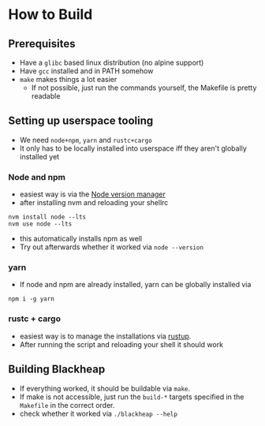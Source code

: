 # How to Build

## Prerequisites
- Have a `glibc` based linux distribution (no alpine support)
- Have `gcc` installed and in PATH somehow
- `make` makes things a lot easier
  - If not possible, just run the commands yourself, the Makefile is pretty readable

## Setting up userspace tooling
- We need `node+npm`, `yarn` and `rustc+cargo`
- It only has to be locally installed into userspace iff they aren't globally installed yet

### Node and npm
- easiest way is via the [Node version manager](https://github.com/nvm-sh/nvm)
- after installing nvm and reloading your shellrc
```
nvm install node --lts
nvm use node --lts
```
- this automatically installs npm as well
- Try out afterwards whether it worked via `node --version`

### yarn
- If node and npm are already installed, yarn can be globally installed via
```
npm i -g yarn
```

### rustc + cargo
- easiest way is to manage the installations via [rustup](https://rustup.rs/).
- After running the script and reloading your shell it should work

## Building Blackheap
- If everything worked, it should be buildable via `make`.
- If make is not accessible, just run the `build-*` targets specified in the `Makefile` in the correct order.
- check whether it worked via `./blackheap --help`
